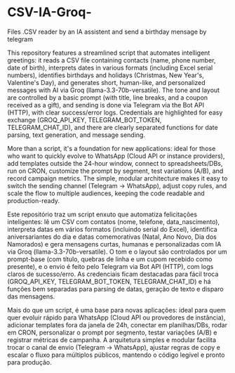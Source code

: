 # CSV-IA-Groq-
Files .CSV reader by an IA assistent and send a birthday mensage by telegram 

This repository features a streamlined script that automates intelligent greetings: it reads a CSV file containing contacts (name, phone number, date of birth), interprets dates in various formats (including Excel serial numbers), identifies birthdays and holidays (Christmas, New Year's, Valentine's Day), and generates short, human-like, and personalized messages with AI via Groq (llama-3.3-70b-versatile). The tone and layout are controlled by a basic prompt (with title, line breaks, and a coupon received as a gift), and sending is done via Telegram via the Bot API (HTTP), with clear success/error logs. Credentials are highlighted for easy exchange (GROQ_API_KEY, TELEGRAM_BOT_TOKEN, TELEGRAM_CHAT_ID), and there are clearly separated functions for date parsing, text generation, and message sending.

More than a script, it's a foundation for new applications: ideal for those who want to quickly evolve to WhatsApp (Cloud API or instance providers), add templates outside the 24-hour window, connect to spreadsheets/DBs, run on CRON, customize the prompt by segment, test variations (A/B), and record campaign metrics. The simple, modular architecture makes it easy to switch the sending channel (Telegram → WhatsApp), adjust copy rules, and scale the flow to multiple audiences, keeping the code readable and production-ready.


Este repositório traz um script enxuto que automatiza felicitações inteligentes: lê um CSV com contatos (nome, telefone, data_nascimento), interpreta datas em vários formatos (incluindo serial do Excel), identifica aniversariantes do dia e datas comemorativas (Natal, Ano Novo, Dia dos Namorados) e gera mensagens curtas, humanas e personalizadas com IA via Groq (llama-3.3-70b-versatile). O tom e o layout são controlados por um prompt-base (com título, quebras de linha e um cupom recebido como presente), e o envio é feito pelo Telegram via Bot API (HTTP), com logs claros de sucesso/erro. As credenciais ficam destacadas para fácil troca (GROQ_API_KEY, TELEGRAM_BOT_TOKEN, TELEGRAM_CHAT_ID) e há funções bem separadas para parsing de datas, geração de texto e disparo das mensagens.

Mais do que um script, é uma base para novas aplicações: ideal para quem quer evoluir rápido para WhatsApp (Cloud API ou provedores de instância), adicionar templates fora da janela de 24h, conectar em planilhas/DBs, rodar em CRON, personalizar o prompt por segmento, testar variações (A/B) e registrar métricas de campanha. A arquitetura simples e modular facilita trocar o canal de envio (Telegram → WhatsApp), ajustar regras de copy e escalar o fluxo para múltiplos públicos, mantendo o código legível e pronto para produção.
